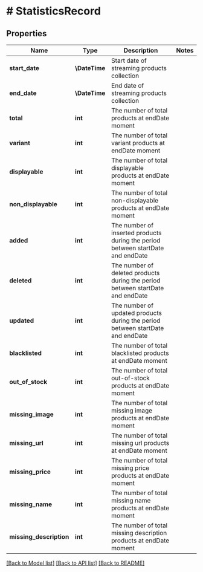 # # StatisticsRecord

## Properties

Name | Type | Description | Notes
------------ | ------------- | ------------- | -------------
**start_date** | **\DateTime** | Start date of streaming products collection |
**end_date** | **\DateTime** | End date of streaming products collection |
**total** | **int** | The number of total products at endDate moment |
**variant** | **int** | The number of total variant products at endDate moment |
**displayable** | **int** | The number of total displayable products at endDate moment |
**non_displayable** | **int** | The number of total non-displayable products at endDate moment |
**added** | **int** | The number of inserted products during the period between startDate and endDate |
**deleted** | **int** | The number of deleted products during the period between startDate and endDate |
**updated** | **int** | The number of updated products during the period between startDate and endDate |
**blacklisted** | **int** | The number of total blacklisted products at endDate moment |
**out_of_stock** | **int** | The number of total out-of-stock products at endDate moment |
**missing_image** | **int** | The number of total missing image products at endDate moment |
**missing_url** | **int** | The number of total missing url products at endDate moment |
**missing_price** | **int** | The number of total missing price products at endDate moment |
**missing_name** | **int** | The number of total missing name products at endDate moment |
**missing_description** | **int** | The number of total missing description products at endDate moment |

[[Back to Model list]](../../README.md#models) [[Back to API list]](../../README.md#endpoints) [[Back to README]](../../README.md)
